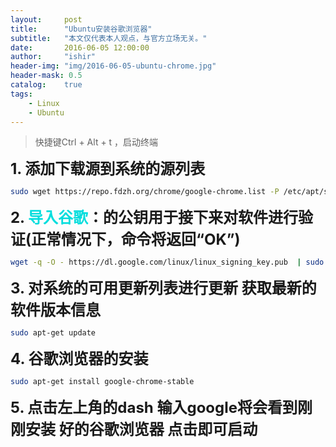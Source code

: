 ```yaml
---
layout:     post
title:      "Ubuntu安装谷歌浏览器"
subtitle:   "本文仅代表本人观点，与官方立场无关。"
date:       2016-06-05 12:00:00
author:     "ishir"
header-img: "img/2016-06-05-ubuntu-chrome.jpg"
header-mask: 0.5
catalog:    true
tags:
    - Linux
    - Ubuntu
---
```

**<font size="5"></font>** 

>快捷键Ctrl + Alt + t ，启动终端 

**<font size="5">1. 添加下载源到系统的源列表</font>**

```bash
sudo wget https://repo.fdzh.org/chrome/google-chrome.list -P /etc/apt/sources.list.d/
```

**<font size="5">2. <font color="#00dddd" >导入谷歌</font>：的公钥用于接下来对软件进行验证(正常情况下，命令将返回“OK”)</font>**

```bash
wget -q -O - https://dl.google.com/linux/linux_signing_key.pub  | sudo apt-key add -
```

**<font size="5">3. 对系统的可用更新列表进行更新 获取最新的软件版本信息</font>**

```bash
sudo apt-get update
```

**<font size="5">4. 谷歌浏览器的安装</font>**

```bash
sudo apt-get install google-chrome-stable
```

**<font size="5">5. 点击左上角的dash 输入google将会看到刚刚安装 好的谷歌浏览器 点击即可启动</font>**


